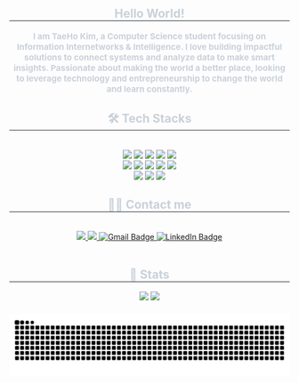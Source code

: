 <div align= "center"> 
    <h2 style="border-bottom: 1px solid #21262d; color: #c9d1d9;"> Hello World!  </h2>  
    <div style="font-weight: 700; font-size: 15px; text-align: center; color: #c9d1d9;"> I am TaeHo Kim, a Computer Science student focusing on Information Internetworks & Intelligence. I love building impactful solutions to connect systems and analyze data to make smart insights. Passionate about making the world a better place, looking to leverage technology and entrepreneurship to change the world and learn constantly.
    </div>
    <div align= "center">
    <h2 style="border-bottom: 1px solid #21262d; color: #c9d1d9;"> 🛠️ Tech Stacks </h2> <br> 
    <div style="margin: 0 auto; text-align: center;" align= "center"> <img src="https://img.shields.io/badge/Android-3DDC84?style=for-the-badge&logo=Android&logoColor=white">
          <img src="https://img.shields.io/badge/Expo-000020?style=for-the-badge&logo=Expo&logoColor=white">
          <img src="https://img.shields.io/badge/Keras-D00000?style=for-the-badge&logo=Keras&logoColor=white">
          <img src="https://img.shields.io/badge/Java-007396?style=for-the-badge&logo=Java&logoColor=white">
          <img src="https://img.shields.io/badge/Javascript-F7DF1E?style=for-the-badge&logo=Javascript&logoColor=white">
          <br/><img src="https://img.shields.io/badge/Node.js-339933?style=for-the-badge&logo=Node.js&logoColor=white">
          <img src="https://img.shields.io/badge/Python-3776AB?style=for-the-badge&logo=Python&logoColor=white">
          <img src="https://img.shields.io/badge/PyTorch-EE4C2C?style=for-the-badge&logo=PyTorch&logoColor=white">
          <img src="https://img.shields.io/badge/React-61DAFB?style=for-the-badge&logo=React&logoColor=white">
          <img src="https://img.shields.io/badge/ReactNative-61DAFB?style=for-the-badge&logo=React&logoColor=white">
          <br/><img src="https://img.shields.io/badge/Tensorflow-FF6F00?style=for-the-badge&logo=Tensorflow&logoColor=white">
          <img src="https://img.shields.io/badge/Flutter-02569B?style=for-the-badge&logo=Flutter&logoColor=white">
          <img src="https://img.shields.io/badge/Matlab-0076a8?style=for-the-badge&logo=Matlab&logoColor=white">
          </div>
    </div>
    <div align= "center">
    <h2 style="border-bottom: 1px solid #21262d; color: #c9d1d9;"> 🧑‍💻 Contact me </h2> <br> 
    <div align= "center"> <a href=https://www.facebook.com/profile.php?id=100008089565610> <img src="https://img.shields.io/badge/Facebook-1877F2?style=for-the-badge&logo=Facebook&logoColor=white&link=https://www.facebook.com/profile.php?id=100008089565610"> </a>
         <a href=https://www.instagram.com/thkim01/> <img src="https://img.shields.io/badge/Instagram-E4405F?style=for-the-badge&logo=Instagram&logoColor=white&link=https://www.instagram.com/thkim01/"> </a>
        <a href="mailto:thkim210414@gmail.com">
          <img src="https://img.shields.io/badge/Gmail-EA4335?style=for-the-badge&logo=Gmail&logoColor=white" alt="Gmail Badge">
            </a>
                <a href="https://www.linkedin.com/in/tkim602">
            <img src="https://img.shields.io/badge/LinkedIn-0077B5?style=for-the-badge&logo=LinkedIn&logoColor=white" alt="LinkedIn Badge">
        </a>
          </div>  <br> 
    <div align= "center">  </div> 
    </div>
    <div align= "center"> 
    <h2 style="border-bottom: 1px solid #21262d; color: #c9d1d9;"> 🏅 Stats </h2> <div align= "center"> <img src="https://github-readme-stats.vercel.app/api?username=tkim602&count_private=true&show_icons=true&title_color=4CAF50&text_color=E0E0E0&icon_color=FF9800&bg_color=1A1A1D"
         /> <img src="https://github-readme-stats.vercel.app/api/top-langs/?username=tkim602&layout=compact&bg_color=180,000000&title_color=000000&text_color=000000" /> 
           </div> 
    </div>

    
    
###
<div align="center">
  <picture>
    <source media="(prefers-color-scheme: dark)" srcset="https://raw.githubusercontent.com/tkim602/tkim602/output/github-contribution-grid-snake-dark.svg" />
    <source media="(prefers-color-scheme: light)" srcset="https://raw.githubusercontent.com/tkim602/tkim602/output/github-contribution-grid-snake.svg" />
    <img alt="GitHub Snake Animation" src="https://raw.githubusercontent.com/tkim602/tkim602/output/github-contribution-grid-snake.svg" />
  </picture>
</div>


###
